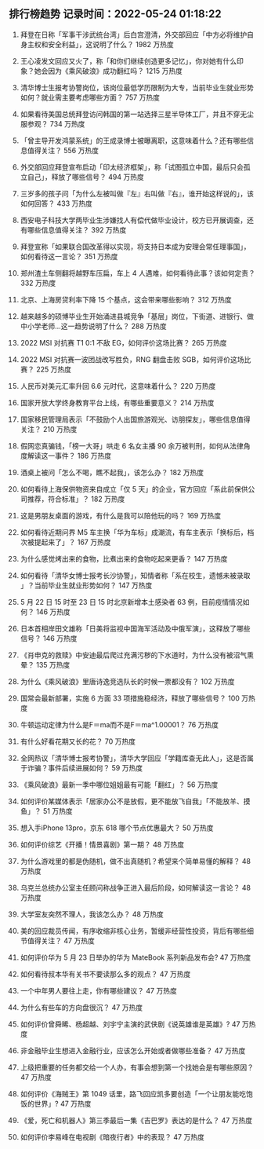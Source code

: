 
## 排行榜趋势 记录时间：2022-05-24 01:18:22
  
  1. 拜登在日称「军事干涉武统台湾」后白宫澄清，外交部回应「中方必将维护自身主权和安全利益」，这说明了什么？ 1982 万热度
    
  2. 王心凌发文回应又火了，称「和你们继续创造更多记忆」，你对她有什么印象？她会因为《乘风破浪》成功翻红吗？ 1215 万热度
    
  3. 清华博士生报考协警岗位，该岗位最低学历限制为大专，当前毕业生就业形势如何？就业需主要考虑哪些方面？ 757 万热度
    
  4. 如果看待美国总统拜登访问韩国的第一站选择三星半导体工厂，并且不穿无尘服参观？ 734 万热度
    
  5. 「曾主导开发鸿蒙系统」的王成录博士被曝离职，这意味着什么？还有哪些信息值得关注？ 556 万热度
    
  6. 外交部回应拜登宣布启动「印太经济框架」，称「试图孤立中国，最后只会孤立自己」，释放了哪些信号？ 494 万热度
    
  7. 三岁多的孩子问「为什么左被叫做『左』右叫做『右』，谁开始这样说的」，该如何回答？ 433 万热度
    
  8. 西安电子科技大学两毕业生涉嫌找人有偿代做毕业设计，校方已开展调查，还有哪些信息值得关注？ 392 万热度
    
  9. 拜登宣称「如果联合国改革得以实现，将支持日本成为安理会常任理事国」，如何看待这一言论？ 351 万热度
    
  10. 郑州渣土车侧翻将越野车压扁，车上 4 人遇难，如何看待此事？该如何定责？ 332 万热度
    
  11. 北京、上海房贷利率下降 15 个基点，这会带来哪些影响？ 312 万热度
    
  12. 越来越多的硕博毕业生开始涌进县城竞争「基层」岗位，下街道、进银行、做中小学老师…这一趋势说明了什么？ 288 万热度
    
  13. 2022 MSI 对抗赛 T1 0:1 不敌 EG，如何评价这场比赛？ 265 万热度
    
  14. 2022 MSI 对抗赛一波团战改写胜负，RNG 翻盘击败 SGB，如何评价这场比赛？ 225 万热度
    
  15. 人民币对美元汇率升回 6.6 元时代，这意味着什么？ 220 万热度
    
  16. 国家开放大学终身教育平台上线，有哪些重要意义？ 214 万热度
    
  17. 国家移民管理局表示「不鼓励个人出国旅游观光、访朋探友」，哪些信息值得关注？ 210 万热度
    
  18. 假网恋真骗钱，「榜一大哥」哄走 6 名女主播 90 余万被判刑，如何从法律角度解读这一事件？ 186 万热度
    
  19. 酒桌上被问「怎么不喝，瞧不起我」，该怎么办？ 182 万热度
    
  20. 如何看待上海保供物资来自成立「仅 5 天」的企业，官方回应「系此前保供公司推荐，符合标准」？ 182 万热度
    
  21. 这是男朋友桌面的游戏，有什么是我可以陪他玩的吗？ 169 万热度
    
  22. 如何看待近期问界 M5 车主换「华为车标」成潮流，有车主表示「换标后，档次被提起来了」？ 167 万热度
    
  23. 为什么感觉烤出来的食物，比煮出来的食物吃起来更香？ 147 万热度
    
  24. 如何看待「清华女博士报考长沙协警」，知情者称「系在校生，遗憾未被录取 」？当前毕业生就业形势如何？ 147 万热度
    
  25. 5 月 22 日 15 时至 23 日 15 时北京新增本土感染者 63 例，目前疫情情况如何？ 146 万热度
    
  26. 日本首相岸田文雄称「日美将监视中国海军活动及中俄军演」，这释放了哪些信号？ 146 万热度
    
  27. 《肖申克的救赎》中安迪最后爬过充满污秽的下水道时，为什么没有被沼气熏晕？ 135 万热度
    
  28. 为什么《乘风破浪》里唐诗逸竞选队长的时候一票都没有？ 102 万热度
    
  29. 国常会最新部署，实施 6 方面 33 项措施稳经济，释放了哪些信号？ 100 万热度
    
  30. 牛顿运动定律为什么是F＝ma而不是F＝ma^1.00001？ 76 万热度
    
  31. 有什么好看花期又长的花？ 70 万热度
    
  32. 全网热议「清华博士报考协警」，清华大学回应「学籍库查无此人」，这是否属于诈骗？事件后续进展如何？ 59 万热度
    
  33. 《乘风破浪》最新一季中哪位姐姐最有可能「翻红」？ 56 万热度
    
  34. 如何评价某媒体表示「居家办公不是放假，更不能放飞自我」「不能放羊、摸鱼」？ 51 万热度
    
  35. 想入手iPhone 13pro，京东 618 哪个节点优惠最大？ 50 万热度
    
  36. 如何评价综艺《开播！情景喜剧》第一期？ 48 万热度
    
  37. 为什么游戏里的都是伪随机，做不出真随机？希望来个简单易懂的解释？ 48 万热度
    
  38. 乌克兰总统办公室主任顾问称战争正进入最后阶段，如何解读这一言论？ 48 万热度
    
  39. 大学室友突然不理人，我该怎么办？ 48 万热度
    
  40. 美的回应裁员传闻，有序收缩非核心业务，暂缓非经营性投资，背后有哪些细节值得关注？ 47 万热度
    
  41. 如何评价华为 5 月 23 日举办的华为 MateBook 系列新品发布会? 47 万热度
    
  42. 如何看待叔本华有关书不要读那么多的观点？ 47 万热度
    
  43. 一个中年男人要往上走，你有哪些建议？ 47 万热度
    
  44. 为什么有些车的方向盘很沉？ 47 万热度
    
  45. 如何评价曾舜晞、杨超越、刘宇宁主演的武侠剧《说英雄谁是英雄》? 47 万热度
    
  46. 非金融毕业生想进入金融行业，应该怎么开始或者做哪些准备？ 47 万热度
    
  47. 上级把重要的任务都交给一个人办，有事会想到第一个找她会是有哪些原因？ 47 万热度
    
  48. 如何评价《海贼王》第 1049 话里，路飞回应凯多要创造「一个让朋友能吃饱饭的世界」? 47 万热度
    
  49. 《爱，死亡和机器人》第三季最后一集《吉巴罗》表达的是什么？ 47 万热度
    
  50. 如何评价李易峰在电视剧《暗夜行者》中的表现？ 47 万热度
    